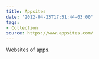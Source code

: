 ```yaml
---
title: Appsites
date: '2012-04-23T17:51:44-03:00'
tags:
- Collection
source: https://www.appsites.com/
---
```

Websites of apps.
